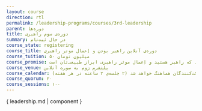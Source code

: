 ```yaml
---
layout: course
direction: rtl
permalink: /leadership-programs/courses/3rd-leadership
parent: دوره‌ها
title: دوره‌ی سوم راهبری
summary: در حال ثبت‌نام
course_state: registering
course_title: دوره‌ی آنلاین راهبر بودن و اِعمال موثر راهبری
course_tuition: ۵۰ میلیون تومان
course_promise: شما در حالی دوره را ترک می‌کنید که راهبر هستید و اِعمال موثر راهبری ابراز طبیعی‌تان است
course_venue: پلتفرم زوم به صورت آنلاین
course_calendar: روز و ساعت برگزاری دوره پس از تکمیل ظرفیت با شرکت‌کنندگان هماهنگ خواهد شد (۲ جلسه‌ی ۲ ساعته در هر هفته)
course_quorum: ۲۰
course_sessions: ۱۰۰
---
```

 
{ leadership.md | component }

